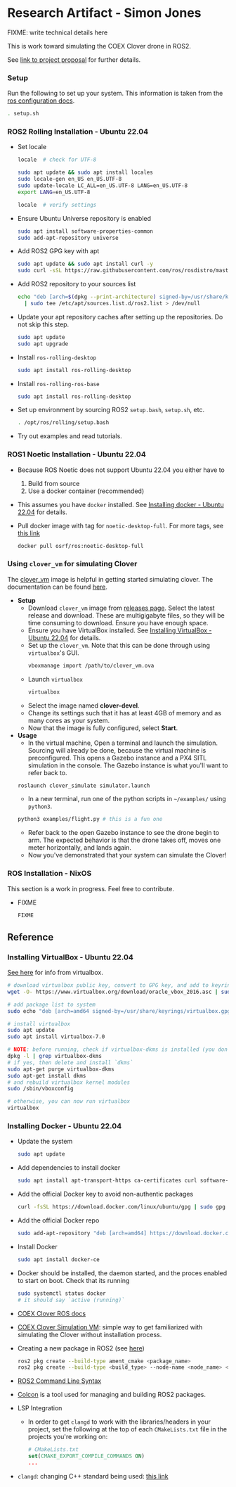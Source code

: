 # Research Artifact - Simon Jones

FIXME: write technical details here

This is work toward simulating the COEX Clover drone in ROS2.  

See [link to project proposal](https://simon-jones.netlify.app/comp/2023-10-06)
for further details.  

### Setup

Run the following to set up your system. This information is taken from the
[ros configuration docs](https://docs.ros.org/en/rolling/Tutorials/Beginner-CLI-Tools/Configuring-ROS2-Environment.html).

```sh
. setup.sh
```

### ROS2 Rolling Installation - Ubuntu 22.04

* Set locale
  ```sh
  locale  # check for UTF-8

  sudo apt update && sudo apt install locales
  sudo locale-gen en_US en_US.UTF-8
  sudo update-locale LC_ALL=en_US.UTF-8 LANG=en_US.UTF-8
  export LANG=en_US.UTF-8

  locale  # verify settings
  ```
* Ensure Ubuntu Universe repository is enabled
  ```sh
  sudo apt install software-properties-common
  sudo add-apt-repository universe
  ```
* Add ROS2 GPG key with apt
  ```sh
  sudo apt update && sudo apt install curl -y
  sudo curl -sSL https://raw.githubusercontent.com/ros/rosdistro/master/ros.key -o /usr/share/keyrings/ros-archive-keyring.gpg
  ```
* Add ROS2 repository to your sources list
  ```sh
  echo "deb [arch=$(dpkg --print-architecture) signed-by=/usr/share/keyrings/ros-archive-keyring.gpg] http://packages.ros.org/ros2/ubuntu $(. /etc/os-release && echo $UBUNTU_CODENAME) main" \
    | sudo tee /etc/apt/sources.list.d/ros2.list > /dev/null
  ```
* Update your apt repository caches after setting up the repositories. Do not
  skip this step.
  ```sh
  sudo apt update
  sudo apt upgrade
  ```
* Install `ros-rolling-desktop`
  ```sh
  sudo apt install ros-rolling-desktop
  ```
* Install `ros-rolling-ros-base`
  ```sh
  sudo apt install ros-rolling-desktop
  ```
* Set up environment by sourcing ROS2 `setup.bash`, `setup.sh`, etc.
  ```sh
  . /opt/ros/rolling/setup.bash
  ```
* Try out examples and read tutorials.

### ROS1 Noetic Installation - Ubuntu 22.04

* Because ROS Noetic does not support Ubuntu 22.04 you either have to
  1. Build from source
  2. Use a docker container (recommended)
* This assumes you have `docker` installed. See
  [Installing docker - Ubuntu 22.04](#installing-docker---ubuntu-2204) for details.

* Pull docker image with tag for `noetic-desktop-full`.
  For more tags, see [this link](https://hub.docker.com/r/osrf/ros/tags)
  ```sh
  docker pull osrf/ros:noetic-desktop-full
  ```

### Using `clover_vm` for simulating Clover

The [clover_vm](https://github.com/CopterExpress/clover_vm) image is helpful in
getting started simulating clover. The documentation can be found
[here](https://clover.coex.tech/en/simulation_vm.html).

* **Setup**
  * Download `clover_vm` image from
    [releases page](https://github.com/CopterExpress/clover_vm/releases/). Select
    the latest release and download. These are multigigabyte files, so they will be
    time consuming to download. Ensure you have enough space.
  * Ensure you have VirtualBox installed. See
    [Installing VirtualBox - Ubuntu 22.04](#installing-virtualbox---ubuntu-2204)
    for details.
  * Set up the `clover_vm`. Note that this can be done through using 
  `virtualbox`'s GUI.
    ```sh
    vboxmanage import /path/to/clover_vm.ova
    ```
  * Launch `virtualbox`
    ```sh
    virtualbox
    ```
  * Select the image named **clover-devel**.
  * Change its settings such that it has at least 4GB of memory and as many cores as
    your system.
  * Now that the image is fully configured, select **Start**.
* **Usage**
  * In the virtual machine, Open a terminal and launch the simulation. Sourcing
    will already be done, because the virtual machine is preconfigured. This opens
    a Gazebo instance and a PX4 SITL simulation in the console. The Gazebo
    instance is what you'll want to refer back to.
  ```sh
  roslaunch clover_simulate simulator.launch
  ```
  * In a new terminal, run one of the python scripts in `~/examples/` using `python3`.
  ```sh
  python3 examples/flight.py # this is a fun one
  ```
  * Refer back to the open Gazebo instance to see the drone begin to arm. The
    expected behavior is that the drone takes off, moves one meter horizontally,
    and lands again.
  * Now you've demonstrated that your system can simulate the Clover!

### ROS Installation - NixOS

This section is a work in progress. Feel free to contribute.  

* FIXME
    ```sh
    FIXME
    ```

## Reference

### Installing VirtualBox - Ubuntu 22.04

[See here](https://www.virtualbox.org/wiki/Linux_Downloads#Debian-basedLinuxdistributions)
for info from virtualbox.  

```sh
# download virtualbox public key, convert to GPG key, and add to keyring
wget -O- https://www.virtualbox.org/download/oracle_vbox_2016.asc | sudo gpg --dearmor --yes --output /usr/share/keyrings/oracle-virtualbox-2016.gpg

# add package list to system
sudo echo "deb [arch=amd64 signed-by=/usr/share/keyrings/virtualbox.gpg] https://download.virtualbox.org/virtualbox/debian jammy contrib" > /etc/apt/sources.list.d/virtualbox.list

# install virtualbox
sudo apt update
sudo apt install virtualbox-7.0

# NOTE: before running, check if virtualbox-dkms is installed (you don't want it installed) (see https://askubuntu.com/questions/900794/virtualbox-rtr3initex-failed-with-rc-1912-rc-1912)
dpkg -l | grep virtualbox-dkms
# if yes, then delete and install `dkms`
sudo apt-get purge virtualbox-dkms
sudo apt-get install dkms
# and rebuild virtualbox kernel modules
sudo /sbin/vboxconfig

# otherwise, you can now run virtualbox
virtualbox
```

### Installing Docker - Ubuntu 22.04

* Update the system
  ```sh
  sudo apt update
  ```
* Add dependencies to install docker
  ```sh
  sudo apt install apt-transport-https ca-certificates curl software-properties-common
  ```
* Add the official Docker key to avoid non-authentic packages
  ```sh
  curl -fsSL https://download.docker.com/linux/ubuntu/gpg | sudo gpg --dearmor -o /usr/share/keyrings/docker-archive-keyring.gpg
  ```
* Add the official Docker repo
  ```sh
  sudo add-apt-repository "deb [arch=amd64] https://download.docker.com/linux/ubuntu jammy stable"
  ```
* Install Docker
  ```sh
  sudo apt install docker-ce
  ```
* Docker should be installed, the daemon started, and the proces enabled to
  start on boot. Check that its running
  ```sh
  sudo systemctl status docker
  # it should say `active (running)`
  ```

* [COEX Clover ROS docs](http://wiki.ros.org/Robots/clover)
* [COEX Clover Simulation VM](https://github.com/CopterExpress/clover_vm):
  simple way to get familiarized with simulating the Clover without installation process.
* Creating a new package in ROS2 
  (see [here](https://docs.ros.org/en/rolling/Tutorials/Beginner-Client-Libraries/Creating-Your-First-ROS2-Package.html#create-a-package))
  ```sh
  ros2 pkg create --build-type ament_cmake <package_name>
  ros2 pkg create --build-type <build_type> --node-name <node_name> <package_name> --license <license>
  ```

* [ROS2 Command Line Syntax](https://design.ros2.org/articles/ros_command_line_arguments.html)
* [Colcon](https://docs.ros.org/en/rolling/Tutorials/Beginner-Client-Libraries/Colcon-Tutorial.html)
  is a tool used for managing and building ROS2 packages.
* LSP Integration
  * In order to get `clangd` to work with the libraries/headers in your project,
    set the following at the top of each `CMakeLists.txt` file in the projects
    you're working on:
    ```cmake
    # CMakeLists.txt
    set(CMAKE_EXPORT_COMPILE_COMMANDS ON)
    ...
    ```
* `clangd`: changing C++ standard being used:
  [this link](https://stackoverflow.com/questions/73758291/is-there-a-way-to-specify-the-c-standard-of-clangd-without-recompiling-it)
